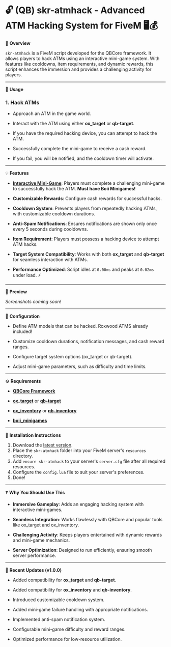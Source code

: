 <h1>🔓 (QB) skr-atmhack - Advanced ATM Hacking System for FiveM 🖥️💰</h1>

📜 **Overview**

`skr-atmhack` is a FiveM script developed for the QBCore framework. It allows players to hack ATMs using an interactive mini-game system. With features like cooldowns, item requirements, and dynamic rewards, this script enhances the immersion and provides a challenging activity for players.

---

📱 **Usage**

### 1. Hack ATMs
- Approach an ATM in the game world.

- Interact with the ATM using either **ox_target** or **qb-target**.

- If you have the required hacking device, you can attempt to hack the ATM.
 
- Successfully complete the mini-game to receive a cash reward.

- If you fail, you will be notified, and the cooldown timer will activate.

---

💡 **Features**
- [**Interactive Mini-Game**](https://github.com/shreddykr/boii_minigames): Players must complete a challenging mini-game to successfully hack the ATM. **Must have Boii Minigames!**

- **Customizable Rewards**: Configure cash rewards for successful hacks.

- **Cooldown System**: Prevents players from repeatedly hacking ATMs, with customizable cooldown durations.

- **Anti-Spam Notifications**: Ensures notifications are shown only once every 5 seconds during cooldowns.
 
- **Item Requirement**: Players must possess a hacking device to attempt ATM hacks.

- **Target System Compatibility**: Works with both **ox_target** and **qb-target** for seamless interaction with ATMs.

- **Performance Optimized**: Script idles at `0.00ms` and peaks at `0.02ms` under load. ⚡

---

📸 **Preview**

*Screenshots coming soon!*

---

🔧 **Configuration**

- Define ATM models that can be hacked. Roxwood ATMS already included!

- Customize cooldown durations, notification messages, and cash reward ranges.

- Configure target system options (ox_target or qb-target).

- Adjust mini-game parameters, such as difficulty and time limits.

---

⚙️ **Requirements**

- [**QBCore Framework**](https://github.com/qbcore-framework/qb-core)

- [**ox_target**](https://github.com/overextended/ox_target) or [**qb-target**](https://github.com/qbcore-framework/qb-target)

- [**ox_inventory**](https://github.com/overextended/ox_inventory) or [**qb-inventory**](https://github.com/qbcore-framework/qb-inventory)

- [**boii_minigames**](https://github.com/shreddykr/boii_minigames)

---

🚀 **Installation Instructions**

1. Download the [latest version](https://github.com/shreddykr/skr-atmhack/releases/latest).
2. Place the `skr-atmhack` folder into your FiveM server's `resources` directory.
3. Add `ensure skr-atmhack` to your server's `server.cfg` file after all required resources.
4. Configure the `config.lua` file to suit your server's preferences.
5. Done!

---

❓ **Why You Should Use This**

- **Immersive Gameplay**: Adds an engaging hacking system with interactive mini-games.

- **Seamless Integration**: Works flawlessly with QBCore and popular tools like ox_target and ox_inventory.

- **Challenging Activity**: Keeps players entertained with dynamic rewards and mini-game mechanics.

- **Server Optimization**: Designed to run efficiently, ensuring smooth server performance.

---

📂 **Recent Updates (v1.0.0)**

- Added compatibility for **ox_target** and **qb-target**.
 
- Added compatibility for **ox_inventory** and **qb-inventory**.

- Introduced customizable cooldown system.

- Added mini-game failure handling with appropriate notifications.

- Implemented anti-spam notification system.

- Configurable mini-game difficulty and reward ranges.

- Optimized performance for low-resource utilization.
